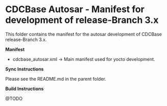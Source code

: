 CDCBase Autosar - Manifest for development of release-Branch 3.x
================================================================

This folder contains the manifest for the autosar development of CDCBase release-Branch 3.x.


**Manifest**

* cdcbase_autosar.xml &rarr; Main manifest used for yocto development.


**Sync Instructions**

Please see the README.md in the parent folder.


**Build Instructions**

@TODO
